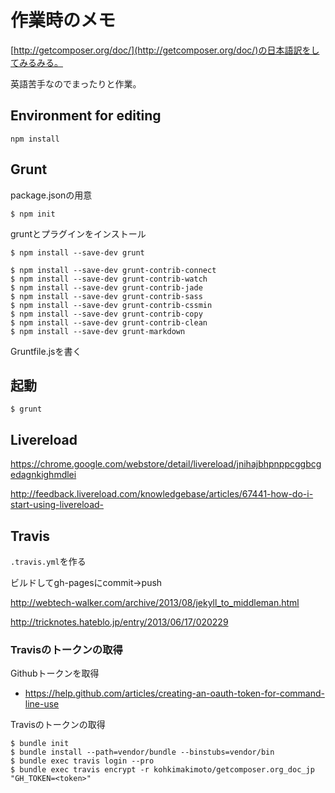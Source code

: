 # 作業時のメモ

[http://getcomposer.org/doc/](http://getcomposer.org/doc/)の日本語訳をしてみるみる。

英語苦手なのでまったりと作業。

## Environment for editing

    npm install

## Grunt

package.jsonの用意

    $ npm init

gruntとプラグインをインストール

    $ npm install --save-dev grunt
    
    $ npm install --save-dev grunt-contrib-connect
    $ npm install --save-dev grunt-contrib-watch
    $ npm install --save-dev grunt-contrib-jade
    $ npm install --save-dev grunt-contrib-sass
    $ npm install --save-dev grunt-contrib-cssmin
    $ npm install --save-dev grunt-contrib-copy
    $ npm install --save-dev grunt-contrib-clean
    $ npm install --save-dev grunt-markdown
    

Gruntfile.jsを書く

## 起動

    $ grunt 

## Livereload

https://chrome.google.com/webstore/detail/livereload/jnihajbhpnppcggbcgedagnkighmdlei

http://feedback.livereload.com/knowledgebase/articles/67441-how-do-i-start-using-livereload-

## Travis

`.travis.yml`を作る

ビルドしてgh-pagesにcommit->push

http://webtech-walker.com/archive/2013/08/jekyll_to_middleman.html

http://tricknotes.hateblo.jp/entry/2013/06/17/020229


### Travisのトークンの取得

Githubトークンを取得

 * https://help.github.com/articles/creating-an-oauth-token-for-command-line-use

Travisのトークンの取得

    $ bundle init
    $ bundle install --path=vendor/bundle --binstubs=vendor/bin
    $ bundle exec travis login --pro
    $ bundle exec travis encrypt -r kohkimakimoto/getcomposer.org_doc_jp "GH_TOKEN=<token>"



